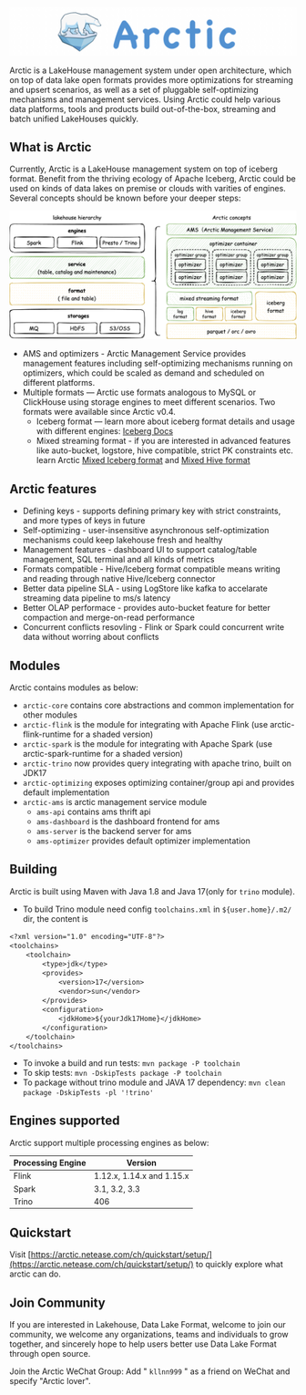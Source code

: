 ![logo](site/docs/ch/images/arctic_logo_for_git.png)

Arctic is a LakeHouse management system under open architecture, which on top of data lake open formats provides more optimizations for streaming and upsert scenarios, as well as a set of pluggable self-optimizing mechanisms and management services. Using Arctic could help various data platforms, tools and products build out-of-the-box, streaming and batch unified LakeHouses quickly.

## What is Arctic

Currently, Arctic is a LakeHouse management system on top of iceberg format. Benefit from the thriving ecology of Apache Iceberg, Arctic could be used on kinds of data lakes on premise or clouds with varities of engines. Several concepts should be known before your deeper steps:

![Introduce](site/docs/ch/images/introduce_arctic.png)

- AMS and optimizers - Arctic Management Service provides management features including self-optimizing mechanisms running on optimizers, which could be scaled as demand and scheduled on different platforms.
- Multiple formats — Arctic use formats analogous to MySQL or ClickHouse using storage engines to meet different scenarios. Two formats were available since Arctic v0.4.
	* Iceberg format — learn more about iceberg format details and usage with different engines: [Iceberg Docs](https://iceberg.apache.org/docs/latest/)
	* Mixed streaming format - if you are interested in advanced features like auto-bucket, logstore, hive compatible, strict PK constraints etc. learn Arctic [Mixed Iceberg format](https://arctic.netease.com/ch/concepts/table-formats/#mixed-iceberg-format) and [Mixed Hive format](https://arctic.netease.com/ch/concepts/table-formats/#mixed-hive-format)
## Arctic features

- Defining keys - supports defining primary key with strict constraints, and more types of keys in future
- Self-optimizing - user-insensitive asynchronous self-optimization mechanisms could keep lakehouse fresh and healthy
- Management features - dashboard UI to support catalog/table management, SQL terminal and all kinds of metrics
- Formats compatible - Hive/Iceberg format compatible means writing and reading through native Hive/Iceberg connector 
- Better data pipeline SLA - using LogStore like kafka to accelarate streaming data pipeline to ms/s latency
- Better OLAP performace - provides auto-bucket feature for better compaction and merge-on-read performance
- Concurrent conflicts resovling - Flink or Spark could concurrent write data without worring about conflicts

## Modules

Arctic contains modules as below:

- `arctic-core` contains core abstractions and common implementation for other modules
- `arctic-flink` is the module for integrating with Apache Flink (use arctic-flink-runtime for a shaded version)
- `arctic-spark` is the module for integrating with Apache Spark (use arctic-spark-runtime for a shaded version)
- `arctic-trino` now provides query integrating with apache trino, built on JDK17
- `arctic-optimizing` exposes optimizing container/group api and provides default implementation
- `arctic-ams` is arctic management service module
  - `ams-api` contains ams thrift api
  - `ams-dashboard` is the dashboard frontend for ams
  - `ams-server` is the backend server for ams
  - `ams-optimizer` provides default optimizer implementation

## Building

Arctic is built using Maven with Java 1.8 and Java 17(only for `trino` module).

* To build Trino module need config `toolchains.xml` in `${user.home}/.m2/` dir, the content is
```
<?xml version="1.0" encoding="UTF-8"?>
<toolchains>
    <toolchain>
        <type>jdk</type>
        <provides>
            <version>17</version>
            <vendor>sun</vendor>
        </provides>
        <configuration>
            <jdkHome>${yourJdk17Home}</jdkHome>
        </configuration>
    </toolchain>
</toolchains>
```
* To invoke a build and run tests: `mvn package -P toolchain`
* To skip tests: `mvn -DskipTests package -P toolchain`
* To package without trino module and JAVA 17 dependency: `mvn clean package -DskipTests -pl '!trino'`

## Engines supported

Arctic support multiple processing engines as below:

| Processing Engine | Version                   |
| ----------------- |---------------------------|
| Flink             | 1.12.x, 1.14.x and 1.15.x |
| Spark             | 3.1, 3.2, 3.3             |
| Trino             | 406                       |

## Quickstart

Visit [https://arctic.netease.com/ch/quickstart/setup/](https://arctic.netease.com/ch/quickstart/setup/) to quickly explore what arctic can do.

## Join Community 
If you are interested in Lakehouse, Data Lake Format, welcome to join our community, we welcome any organizations, teams and individuals to grow together, and sincerely hope to help users better use Data Lake Format through open source. 

Join the Arctic WeChat Group: Add " `kllnn999` " as a friend on WeChat and specify "Arctic lover".
